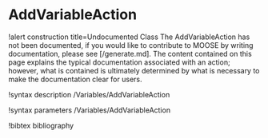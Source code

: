 <!-- MOOSE Documentation Stub: Remove this when content is added. -->

# AddVariableAction

!alert construction title=Undocumented Class
The AddVariableAction has not been documented, if you would like to contribute to MOOSE by writing
documentation, please see [/generate.md]. The content contained on this page explains the typical
documentation associated with an action; however, what is contained is ultimately determined by what
is necessary to make the documentation clear for users.

!syntax description /Variables/AddVariableAction

!syntax parameters /Variables/AddVariableAction

!bibtex bibliography

